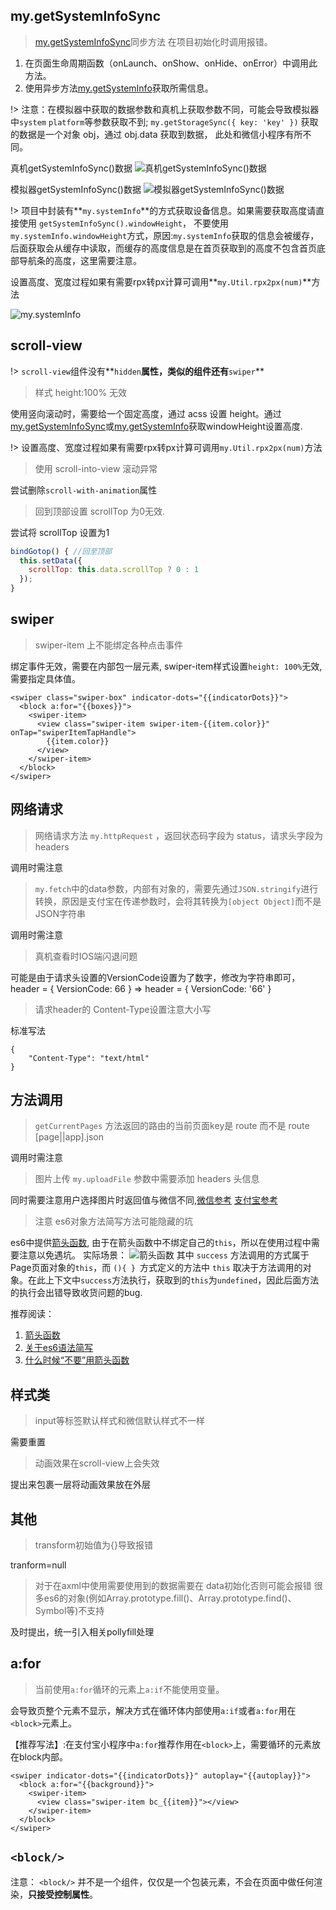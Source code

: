 ## my.getSystemInfoSync
> [my.getSystemInfoSync][mygetsysteminfosync]同步方法 在项目初始化时调用报错。

1. 在页面生命周期函数（onLaunch、onShow、onHide、onError）中调用此方法。
2. 使用异步方法[my.getSystemInfo][mygetSystemInfo]获取所需信息。

!> 注意：在模拟器中获取的数据参数和真机上获取参数不同，可能会导致模拟器中`system` `platform`等参数获取不到; `my.getStorageSync({ key: 'key' })` 获取的数据是一个对象 obj，通过 obj.data 获取到数据， 此处和微信小程序有所不同。

真机getSystemInfoSync()数据
![真机getSystemInfoSync()数据](../wx2my/images/phoneSystemInfo.png)

模拟器getSystemInfoSync()数据
![模拟器getSystemInfoSync()数据](../wx2my/images/simulationSystemInfo.png)

!> 项目中封装有**`my.systemInfo`**的方式获取设备信息。如果需要获取高度请直接使用 `getSystemInfoSync().windowHeight`， 不要使用`my.systemInfo.windowHeight`方式，原因:`my.systemInfo`获取的信息会被缓存，后面获取会从缓存中读取，而缓存的高度信息是在首页获取到的高度不包含首页底部导航条的高度，这里需要注意。

设置高度、宽度过程如果有需要rpx转px计算可调用**`my.Util.rpx2px(num)`**方法

![my.systemInfo](../wx2my/images/homeSystemInfo.png)

## scroll-view

!> `scroll-view`组件没有**`hidden`**属性，类似的组件还有**`swiper`**

> 样式 height:100% 无效

使用竖向滚动时，需要给一个固定高度，通过 acss 设置 height。通过[my.getSystemInfoSync][mygetsysteminfosync]或[my.getSystemInfo][mygetSystemInfo]获取windowHeight设置高度.

!> 设置高度、宽度过程如果有需要rpx转px计算可调用`my.Util.rpx2px(num)`方法


> 使用 scroll-into-view 滚动异常

尝试删除`scroll-with-animation`属性

> 回到顶部设置 scrollTop 为0无效.

尝试将 scrollTop 设置为1
```js
bindGotop() { //回至顶部
  this.setData({
    scrollTop: this.data.scrollTop ? 0 : 1
  });
}
```

[mygetsysteminfosync]: https://docs.alipay.com/mini/api/system-info#mygetsysteminfosync
[mygetSystemInfo]: https://docs.alipay.com/mini/api/system-info#mygetsysteminfo


## swiper

> swiper-item 上不能绑定各种点击事件

绑定事件无效，需要在内部包一层元素, swiper-item样式设置`height: 100%`无效,需要指定具体值。
```axml
<swiper class="swiper-box" indicator-dots="{{indicatorDots}}">
  <block a:for="{{boxes}}">
    <swiper-item>
      <view class="swiper-item swiper-item-{{item.color}}" onTap="swiperItemTapHandle">
        {{item.color}}
      </view>
    </swiper-item>
  </block>
</swiper>
```



## 网络请求

> 网络请求方法 `my.httpRequest` ，返回状态码字段为 status，请求头字段为 headers

调用时需注意

> `my.fetch`中的data参数，内部有对象的，需要先通过`JSON.stringify`进行转换，原因是支付宝在传递参数时，会将其转换为`[object Object]`而不是JSON字符串

调用时需注意

> 真机查看时IOS端闪退问题

可能是由于请求头设置的VersionCode设置为了数字，修改为字符串即可，header = { VersionCode: 66 } => header = { VersionCode: '66' }


> 请求header的 Content-Type设置注意大小写

标准写法
```
{
	"Content-Type": "text/html"
}
```


## 方法调用

> `getCurrentPages` 方法返回的路由的当前页面key是 route 而不是 route [page||app].json

调用时需注意

> 图片上传 `my.uploadFile` 参数中需要添加 headers 头信息

同时需要注意用户选择图片时返回值与微信不同,[微信参考][wxUplaodImage] [支付宝参考][alipayUplaodImage]

[wxUplaodImage]: https://mp.weixin.qq.com/debug/wxadoc/dev/api/media-picture.html#wxchooseimageobject
[alipayUplaodImage]: https://docs.alipay.com/mini/api/media-image#mychooseimage

> 注意 es6对象方法简写方法可能隐藏的坑

es6中提供[箭头函数][arrowFunction], 由于在箭头函数中不绑定自己的`this`，所以在使用过程中需要注意以免遇坑。
实际场景：
![箭头函数](../wx2my/images/arrowFunction.png)
其中 `success` 方法调用的方式属于Page页面对象的`this`，而 `(){ } `方式定义的方法中 `this` 取决于方法调用的对象。在此上下文中`success`方法执行，获取到的`this`为`undefined`，因此后面方法的执行会出错导致收货问题的bug.

推荐阅读：
1. [箭头函数](https://developer.mozilla.org/zh-CN/docs/Web/JavaScript/Reference/Functions/Arrow_functions)
2. [关于es6语法简写](https://segmentfault.com/q/1010000007426883?_ea=1341764)
3. [什么时候“不要”用箭头函数](http://www.zcfy.cc/article/when-not-to-use-arrow-functions-482.html)


[arrowFunction]: https://developer.mozilla.org/zh-CN/docs/Web/JavaScript/Reference/Functions/Arrow_functions


## 样式类

> input等标签默认样式和微信默认样式不一样

需要重置


> 动画效果在scroll-view上会失效

提出来包裹一层将动画效果放在外层




## 其他

> transform初始值为{}导致报错

tranform=null


> 对于在axml中使用需要使用到的数据需要在 data初始化否则可能会报错 很多es6的对象(例如Array.prototype.fill()、Array.prototype.find()、Symbol等)不支持

及时提出，统一引入相关pollyfill处理

## a:for
> 当前使用`a:for`循环的元素上`a:if`不能使用变量。

会导致页整个元素不显示，解决方式在循环体内部使用`a:if`或者`a:for`用在`<block>`元素上。

【推荐写法】:在支付宝小程序中`a:for`推荐作用在`<block>`上，需要循环的元素放在block内部。
```axml
<swiper indicator-dots="{{indicatorDots}}" autoplay="{{autoplay}}">
  <block a:for="{{background}}">
    <swiper-item>
      <view class="swiper-item bc_{{item}}"></view>
    </swiper-item>
  </block>
</swiper>
```

## `<block/>`

注意： `<block/>` 并不是一个组件，仅仅是一个包装元素，不会在页面中做任何渲染，**只接受控制属性**。


